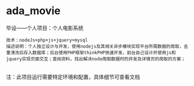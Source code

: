 # ada_movie
毕设——个人项目：个人电影系统 
  
  
    技术：nodeJs+php+js+jquery+mysql
    描述说明：个人独立设计与开发，使用nodejs及其相关异步模块实现平台所需数据的爬取，去重清洗后存入数据库；后台使用PHP框架thinkPHP快速开发，前台自己设计并使用js和jquery实现页面交互；查阅资料，找出解决node爬取数据时的并发及详情页的爬取的方案；
        
    注：此项目运行需要特定环境和配置，具体细节可查看文档
